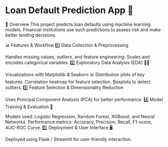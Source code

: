 # Loan Default Prediction App 🚀
📌 Overview
This project predicts loan defaults using machine learning models. Financial institutions use such predictions to assess risk and make better lending decisions.

📊 Features & Workflow
1️⃣ Data Collection & Preprocessing

Handles missing values, outliers, and feature engineering.
Scales and encodes categorical variables.
2️⃣ Exploratory Data Analysis (EDA) 🕵️‍♂️

Visualizations with Matplotlib & Seaborn 📊
Distribution plots of key features.
Correlation heatmap for feature selection.
Boxplots to detect outliers.
3️⃣ Feature Selection & Dimensionality Reduction

Uses Principal Component Analysis (PCA) for better performance.
4️⃣ Model Training & Evaluation 🎯

Models used: Logistic Regression, Random Forest, XGBoost, and Neural Networks.
Performance metrics: Accuracy, Precision, Recall, F1-score, AUC-ROC Curve.
5️⃣ Deployment & User Interface 🖥️

Deployed using Flask / Streamlit for user-friendly interaction.
